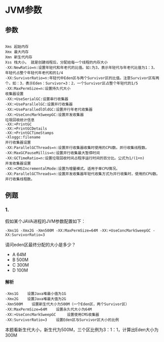 # JVM参数



## 参数

```

Xms 起始内存
Xmx 最大内存
Xmn 新生代内存
Xss 栈大小。 就是创建线程后，分配给每一个线程的内存大小
-XX:NewRatio=n:设置年轻代和年老代的比值。如:为3，表示年轻代与年老代比值为1：3，年轻代占整个年轻代年老代和的1/4
-XX:SurvivorRatio=n:年轻代中Eden区与两个Survivor区的比值。注意Survivor区有两个。如：3，表示Eden：Survivor=3：2，一个Survivor区占整个年轻代的1/5
-XX:MaxPermSize=n:设置持久代大小
收集器设置
-XX:+UseSerialGC:设置串行收集器
-XX:+UseParallelGC:设置并行收集器
-XX:+UseParalledlOldGC:设置并行年老代收集器
-XX:+UseConcMarkSweepGC:设置并发收集器
垃圾回收统计信息
-XX:+PrintGC
-XX:+PrintGCDetails
-XX:+PrintGCTimeStamps
-Xloggc:filename
并行收集器设置
-XX:ParallelGCThreads=n:设置并行收集器收集时使用的CPU数。并行收集线程数。
-XX:MaxGCPauseMillis=n:设置并行收集最大暂停时间
-XX:GCTimeRatio=n:设置垃圾回收时间占程序运行时间的百分比。公式为1/(1+n)
并发收集器设置
-XX:+CMSIncrementalMode:设置为增量模式。适用于单CPU情况。
-XX:ParallelGCThreads=n:设置并发收集器年轻代收集方式为并行收集时，使用的CPU数。并行收集线程数。
```



## 例题

### 1.

假如某个JAVA进程的JVM参数配置如下：

```
-Xms1G -Xmx2G -Xmn500M -XX:MaxPermSize=64M -XX:+UseConcMarkSweepGC -XX:SurvivorRatio=3
```

请问eden区最终分配的大小是多少？

- A 64M
- B 500M
- C 300M
- D 100M

#### 解析

```
-Xms1G    设置Java堆最小值为1G    
-Xmx2G    设置Java堆最大值为2G
-Xmn500M    设置新生代大小为500M（一个Eden区，两个Survivor区）
-XX:MaxPermSize=64M    设置永久代大小为64M
-XX:+UseConcMarkSweepGC     设置使用CMS收集器
-XX:SurvivorRatio=3    设置Eden区与Survivor区大小的比例
```

本题看新生代大小，新生代为500M，三个区比例为3：1：1，计算出Eden大小为300M